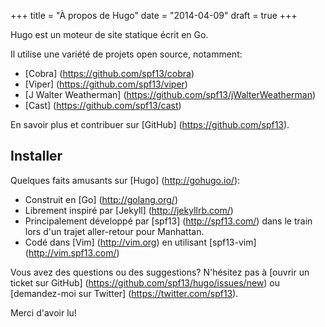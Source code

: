+++
title = "À propos de Hugo"
date = "2014-04-09"
draft = true
+++

Hugo est un moteur de site statique écrit en Go.

Il utilise une variété de projets open source, notamment:

* [Cobra] (https://github.com/spf13/cobra)
* [Viper] (https://github.com/spf13/viper)
* [J Walter Weatherman] (https://github.com/spf13/jWalterWeatherman)
* [Cast] (https://github.com/spf13/cast)

En savoir plus et contribuer sur [GitHub] (https://github.com/spf13).

## Installer

Quelques faits amusants sur [Hugo] (http://gohugo.io/):

* Construit en [Go] (http://golang.org/)
* Librement inspiré par [Jekyll] (http://jekyllrb.com/)
* Principalement développé par [spf13] (http://spf13.com/) dans le train lors d'un trajet aller-retour pour Manhattan.
* Codé dans [Vim] (http://vim.org) en utilisant [spf13-vim] (http://vim.spf13.com/)

Vous avez des questions ou des suggestions? N'hésitez pas à [ouvrir un ticket sur GitHub] (https://github.com/spf13/hugo/issues/new) ou [demandez-moi sur Twitter] (https://twitter.com/spf13).

Merci d'avoir lu!
